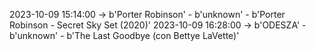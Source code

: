 2023-10-09 15:14:00 -> b'Porter Robinson' - b'unknown' - b'Porter Robinson - Secret Sky Set (2020)'
2023-10-09 16:28:00 -> b'ODESZA' - b'unknown' - b'The Last Goodbye (con Bettye LaVette)'
